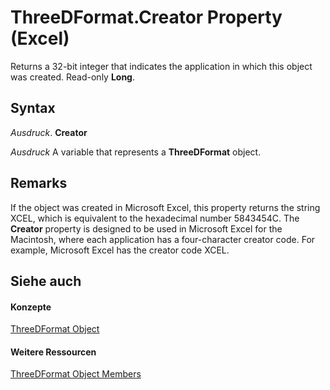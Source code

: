 
# ThreeDFormat.Creator Property (Excel)

Returns a 32-bit integer that indicates the application in which this object was created. Read-only  **Long**.


## Syntax

 _Ausdruck_. **Creator**

 _Ausdruck_ A variable that represents a **ThreeDFormat** object.


## Remarks

If the object was created in Microsoft Excel, this property returns the string XCEL, which is equivalent to the hexadecimal number 5843454C. The  **Creator** property is designed to be used in Microsoft Excel for the Macintosh, where each application has a four-character creator code. For example, Microsoft Excel has the creator code XCEL.


## Siehe auch


#### Konzepte


[ThreeDFormat Object](9cb41236-6aba-4d6c-a54c-5e177657c8d1.md)
#### Weitere Ressourcen


[ThreeDFormat Object Members](http://msdn.microsoft.com/library/1693142f-53c2-1185-6162-9a99b3ae25d6%28Office.15%29.aspx)
